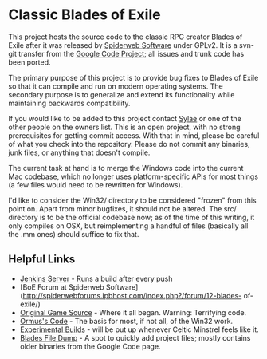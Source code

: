 Classic Blades of Exile
=======================

This project hosts the source code to the classic RPG creator Blades of
Exile after it was released
by [Spiderweb Software](http://www.spiderwebsoftware.com/) under GPLv2.
It is a svn-git transfer from the
[Google Code Project](http://code.google.com/p/openexile/); all issues
and trunk code has been ported.

The primary purpose of this project is to provide bug fixes to Blades of
Exile
so that it can compile and run on modern operating systems. The
secondary purpose is
to generalize and extend its functionality while maintaining backwards
compatibility.

If you would like to be added to this project contact
[Sylae](https://github.com/sylae)
or one of the other people on the owners list. This is an open project,
with no strong prerequisites
for getting commit access. With that in mind, please be careful of what
you check into the repository.
Please do not commit any binaries, junk files, or anything that doesn't
compile.

The current task at hand is to merge the Windows code into the current
Mac codebase, which no longer uses platform-specific APIs for most
things (a few files would need to be rewritten for Windows).

I'd like to consider the Win32/ directory to be considered "frozen" from
this point on. Apart from minor bugfixes, it should not be altered. The
src/ directory is to be the official codebase now; as of the time of
this writing, it only compiles on OSX, but reimplementing a handful of
files (basically all the .mm ones) should suffice to fix that.

Helpful Links
-------------
* [Jenkins Server](http://te.calref.net:8080/) - Runs a build after
every push
* [BoE Forum at Spiderweb
Software](http://spiderwebforums.ipbhost.com/index.php?/forum/12-blades-
of-exile/)
* [Original Game
Source](http://www.spiderwebsoftware.com/blades/opensource.html) - Where
it all began. Warning: Terrifying code.
* [Ormus's Code](http://info.wsisiz.edu.pl/~kowalsg0/) - The basis for
most, if not all, of the Win32 work.
* [Experimental Builds](http://celmin.pwcsite.com/oboe/) - will be put
up whenever Celtic Minstrel feels like it.
* [Blades File Dump](http://blades.calref.net/) - A spot to quickly add
project files; mostly contains older binaries from the Google Code page.